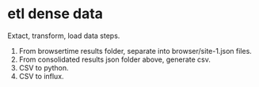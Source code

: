# etl dense data

Extact, transform, load data steps.

1. From browsertime results folder, separate into
   browser/site-1.json
   files.
2. From consolidated results json folder above, generate csv.
3. CSV to python.
4. CSV to influx.

